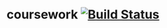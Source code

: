 # coursework [![Build Status](https://travis-ci.org/alphabet12345/coursework.svg?branch=master)](https://travis-ci.org/alphabet12345/coursework)
